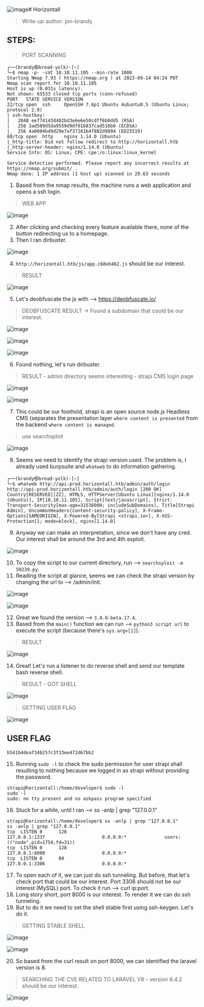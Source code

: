 ![image](https://github.com/jon-brandy/hackthebox/assets/70703371/9b26236f-a95f-4731-b6a9-b6980fc04868)# Horizontall
> Write-up author: jon-brandy
## STEPS:
> PORT SCANNING

```
┌──(brandy㉿bread-yolk)-[~]
└─$ nmap -p- -sVC 10.10.11.105 --min-rate 1000
Starting Nmap 7.93 ( https://nmap.org ) at 2023-09-14 04:24 PDT
Nmap scan report for 10.10.11.105
Host is up (0.031s latency).
Not shown: 65533 closed tcp ports (conn-refused)
PORT   STATE SERVICE VERSION
22/tcp open  ssh     OpenSSH 7.6p1 Ubuntu 4ubuntu0.5 (Ubuntu Linux; protocol 2.0)
| ssh-hostkey: 
|   2048 ee774143d482bd3e6e6e50cdff6b0dd5 (RSA)
|   256 3ad589d5da9559d9df016837cad510b0 (ECDSA)
|_  256 4a0004b49d29e7af37161b4f802d9894 (ED25519)
80/tcp open  http    nginx 1.14.0 (Ubuntu)
|_http-title: Did not follow redirect to http://horizontall.htb
|_http-server-header: nginx/1.14.0 (Ubuntu)
Service Info: OS: Linux; CPE: cpe:/o:linux:linux_kernel

Service detection performed. Please report any incorrect results at https://nmap.org/submit/ .
Nmap done: 1 IP address (1 host up) scanned in 29.63 seconds
```

1. Based from the nmap results, the machine runs a web application and opens a ssh login.

> WEB APP

![image](https://github.com/jon-brandy/hackthebox/assets/70703371/92d91808-156d-4127-89ee-42ab039f7154)


2. After clicking and checking every feature available there, none of the button redirecting us to a homepage.
3. Then I ran dirbuster.

![image](https://github.com/jon-brandy/hackthebox/assets/70703371/03dbee97-db70-4c65-953f-80018286079e)


4. `http://horizontall.htb/js/app.c68eb462.js` should be our interest.

> RESULT

![image](https://github.com/jon-brandy/hackthebox/assets/70703371/b63f25b8-1c99-48c5-84f7-8a57b2671de6)


5. Let's deobfuscate the js with --> https://deobfuscate.io/

> DEOBFUSCATE RESULT -> Found a subdomain that could be our interest.

![image](https://github.com/jon-brandy/hackthebox/assets/70703371/2d13022f-2c63-47dd-ac13-60cdbd1178c9)


![image](https://github.com/jon-brandy/hackthebox/assets/70703371/b84c94d1-4d50-4de5-907f-ce13a8d01ac6)


![image](https://github.com/jon-brandy/hackthebox/assets/70703371/e76066e2-cd5c-49a0-9f18-fa652380cccf)



6. Found nothing, let's run dirbuster.

> RESULT - admin directory seems interesting - strapi CMS login page

![image](https://github.com/jon-brandy/hackthebox/assets/70703371/f5529234-b1b3-48d8-967c-2ca87c71272c)


![image](https://github.com/jon-brandy/hackthebox/assets/70703371/04960678-f4e0-4145-a645-8071fe489ba5)


7. This could be our foothold, strapi is an open source node.js Headless CMS (separates the presentation layer `where content is presented` from the backend `where content is managed`.

> use searchsploit

![image](https://github.com/jon-brandy/hackthebox/assets/70703371/ea596842-0cb4-4ada-b1c7-af6a87c681ea)


8. Seems we need to identify the strapi version used. The problem is, I already used burpsuite and `whatweb` to do information gathering.

```
┌──(brandy㉿bread-yolk)-[~]
└─$ whatweb http://api-prod.horizontall.htb/admin/auth/login
http://api-prod.horizontall.htb/admin/auth/login [200 OK] Country[RESERVED][ZZ], HTML5, HTTPServer[Ubuntu Linux][nginx/1.14.0 (Ubuntu)], IP[10.10.11.105], Script[text/javascript], Strict-Transport-Security[max-age=31536000; includeSubDomains], Title[Strapi Admin], UncommonHeaders[content-security-policy], X-Frame-Options[SAMEORIGIN], X-Powered-By[Strapi <strapi.io>], X-XSS-Protection[1; mode=block], nginx[1.14.0]
```

9. Anyway we can make an interpretation, since we don't have any cred. Our interest shall be around the 3rd and 4th exploit.

![image](https://github.com/jon-brandy/hackthebox/assets/70703371/7f7c1cc5-0e48-494f-8f8f-eedd294d0fb6)


10. To copy the script to our current directory, run --> `searchsploit -m 50239.py`.
11. Reading the script at glance, seems we can check the strapi version by changing the url to --> /admin/init.

![image](https://github.com/jon-brandy/hackthebox/assets/70703371/fc69ec36-6eec-4fff-b7d0-05ce69ec8b8a)


![image](https://github.com/jon-brandy/hackthebox/assets/70703371/3727ba97-7fb0-4d28-b35c-023c646a78cd)


12. Great we found the version --> `3.0.0-beta.17.4`.
13. Based from the `main()` function we can run --> `python3 script url` to execute the script (because there's `sys.argv[1]`).

> RESULT

![image](https://github.com/jon-brandy/hackthebox/assets/70703371/d7c453a1-2e29-4940-8906-43e21e352f2b)


14. Great! Let's run a listener to do reverse shell and send our template bash reverse shell.

> RESULT - GOT SHELL

![image](https://github.com/jon-brandy/hackthebox/assets/70703371/a0977b61-e195-4ec8-8af9-1cda291d3f44)


> GETTING USER FLAG

![image](https://github.com/jon-brandy/hackthebox/assets/70703371/e813ec72-4a3f-4741-a35d-0bc06bc2b446)


## USER FLAG

```
b541b4deaf34b257c3f33ee472d67bb2
```

15. Running `sudo -l` to check the sudo permission for user strapi shall resulting to nothing because we logged in as strapi without providing the password.

```
strapi@horizontall:/home/developer$ sudo -l
sudo -l
sudo: no tty present and no askpass program specified
```

16. Stuck for a while, until I ran --> ss -anlp | grep "127.0.0.1"

```
strapi@horizontall:/home/developer$ ss -anlp | grep "127.0.0.1"
ss -anlp | grep "127.0.0.1"
tcp  LISTEN 0      128                                     127.0.0.1:1337                     0.0.0.0:*              users:(("node",pid=1754,fd=31))            
tcp  LISTEN 0      128                                     127.0.0.1:8000                     0.0.0.0:*                                                         
tcp  LISTEN 0      80                                      127.0.0.1:3306                     0.0.0.0:*
```

17. To open each of it, we can just do ssh tunneling. But before, that let's check port that could be our interest. Port 3306 should not be our interest (MySQL) port. To check it run --> curl ip:port.
18. Long story short, port 8000 is our interest. To render it we can do ssh tunneling.
19. But to do it we need to set the shell stable first using ssh-keygen. Let's do it.

> GETTING STABLE SHELL

![image](https://github.com/jon-brandy/hackthebox/assets/70703371/764248db-8ef2-45db-84af-26e585559d62)


![image](https://github.com/jon-brandy/hackthebox/assets/70703371/2ee037a7-b025-4453-8f8e-4346a42eec75)




20. So based from the curl result on port 8000, we can identified the laravel version is 8.

> SEARCHING THE CVE RELATED TO LARAVEL V8 - version 8.4.2 should be our interest.

![image](https://github.com/jon-brandy/hackthebox/assets/70703371/dd833cf7-f1ab-48b4-b2f6-48b443fe461a)












